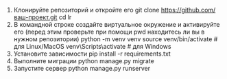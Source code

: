 1. Клонируйте репозиторий и откройте его
git clone https://github.com/ваш-проект.git cd lr
2. В командной строке создайте виртуальное окружение и активируйте его (перед этим проверьте при помощи pwd находитесь ли вы в нужном репозитории)
python -m venv venv
source venv/bin/activate # для Linux/MacOS
venv\Scripts\activate    # для Windows
3. Установите зависимости
pip install -r requirements.txt
4. Выполните миграции
python manage.py migrate
5. Запустите сервер
python manage.py runserver

